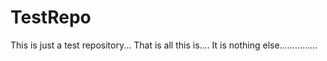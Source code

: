 # TestRepo

This is just a test repository...
That is all this is....
It is nothing else...............
